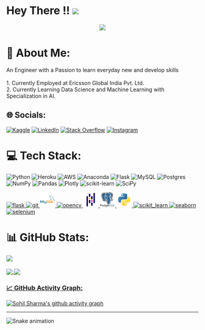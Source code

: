 <h1>
  Hey There !!
  <img src="https://media.giphy.com/media/hvRJCLFzcasrR4ia7z/giphy.gif" width="50px"/>
</h1>

<p align="center">
  <img src="https://capsule-render.vercel.app/api?animation=fadeIn&type=waving&color=gradient&height=100"/>
</p>

# 💫 About Me:
An Engineer with a Passion to learn everyday new and develop skills<br><br>1.  Currently Employed at Ericsson Global India Pvt. Ltd.<br>2. Currently Learning Data Science and Machine Learning with Specialization in AI.<br>

## 🌐 Socials:
[![Kaggle](https://img.shields.io/badge/-Kaggle-%23430098.svg?logo=Kaggle&logoColor=white)](https://www.kaggle.com/sohilsharma1996) [![LinkedIn](https://img.shields.io/badge/LinkedIn-%230077B5.svg?logo=linkedin&logoColor=white)](https://www.linkedin.com/in/sohil-sharma/) [![Stack Overflow](https://img.shields.io/badge/-Stackoverflow-FE7A16?logo=stack-overflow&logoColor=white)](https://stackoverflow.com/users/20845045/sohil-sharma) [![Instagram](https://img.shields.io/badge/Instagram-%23E4405F.svg?logo=Instagram&logoColor=white)](https://www.instagram.com/sharmaji_k.a.beta/) 

# 💻 Tech Stack:
![Python](https://img.shields.io/badge/python-3670A0?style=for-the-badge&logo=python&logoColor=ffdd54) ![Heroku](https://img.shields.io/badge/heroku-%23430098.svg?style=for-the-badge&logo=heroku&logoColor=white) ![AWS](https://img.shields.io/badge/AWS-%23FF9900.svg?style=for-the-badge&logo=amazon-aws&logoColor=white) ![Anaconda](https://img.shields.io/badge/Anaconda-%2344A833.svg?style=for-the-badge&logo=anaconda&logoColor=white) ![Flask](https://img.shields.io/badge/flask-%23000.svg?style=for-the-badge&logo=flask&logoColor=white) ![MySQL](https://img.shields.io/badge/mysql-%2300f.svg?style=for-the-badge&logo=mysql&logoColor=white) ![Postgres](https://img.shields.io/badge/postgres-%23316192.svg?style=for-the-badge&logo=postgresql&logoColor=white) ![NumPy](https://img.shields.io/badge/numpy-%23013243.svg?style=for-the-badge&logo=numpy&logoColor=white) ![Pandas](https://img.shields.io/badge/pandas-%23150458.svg?style=for-the-badge&logo=pandas&logoColor=white) ![Plotly](https://img.shields.io/badge/Plotly-%233F4F75.svg?style=for-the-badge&logo=plotly&logoColor=white) ![scikit-learn](https://img.shields.io/badge/scikit--learn-%23F7931E.svg?style=for-the-badge&logo=scikit-learn&logoColor=white) ![SciPy](https://img.shields.io/badge/SciPy-%230C55A5.svg?style=for-the-badge&logo=scipy&logoColor=%white)

<p align="left"> <a href="https://flask.palletsprojects.com/" target="_blank" rel="noreferrer"> <img src="https://www.vectorlogo.zone/logos/pocoo_flask/pocoo_flask-icon.svg" alt="flask" width="40" height="40"/> </a> <a href="https://git-scm.com/" target="_blank" rel="noreferrer"> <img src="https://www.vectorlogo.zone/logos/git-scm/git-scm-icon.svg" alt="git" width="40" height="40"/> </a> <a href="https://www.mysql.com/" target="_blank" rel="noreferrer"> <img src="https://raw.githubusercontent.com/devicons/devicon/master/icons/mysql/mysql-original-wordmark.svg" alt="mysql" width="40" height="40"/> </a> <a href="https://opencv.org/" target="_blank" rel="noreferrer"> <img src="https://www.vectorlogo.zone/logos/opencv/opencv-icon.svg" alt="opencv" width="40" height="40"/> </a> <a href="https://pandas.pydata.org/" target="_blank" rel="noreferrer"> <img src="https://raw.githubusercontent.com/devicons/devicon/2ae2a900d2f041da66e950e4d48052658d850630/icons/pandas/pandas-original.svg" alt="pandas" width="40" height="40"/> </a> <a href="https://www.postgresql.org" target="_blank" rel="noreferrer"> <img src="https://raw.githubusercontent.com/devicons/devicon/master/icons/postgresql/postgresql-original-wordmark.svg" alt="postgresql" width="40" height="40"/> </a> <a href="https://www.python.org" target="_blank" rel="noreferrer"> <img src="https://raw.githubusercontent.com/devicons/devicon/master/icons/python/python-original.svg" alt="python" width="40" height="40"/> </a> <a href="https://scikit-learn.org/" target="_blank" rel="noreferrer"> <img src="https://upload.wikimedia.org/wikipedia/commons/0/05/Scikit_learn_logo_small.svg" alt="scikit_learn" width="40" height="40"/> </a> <a href="https://seaborn.pydata.org/" target="_blank" rel="noreferrer"> <img src="https://seaborn.pydata.org/_images/logo-mark-lightbg.svg" alt="seaborn" width="40" height="40"/> </a> <a href="https://www.selenium.dev" target="_blank" rel="noreferrer"> <img src="https://raw.githubusercontent.com/detain/svg-logos/780f25886640cef088af994181646db2f6b1a3f8/svg/selenium-logo.svg" alt="selenium" width="40" height="40"/> </a> </p>

# 📊 GitHub Stats:

<!-- ![](https://github-readme-stats.vercel.app/api?username=sohilsharma1996&theme=radical&hide_border=false&include_all_commits=true&count_private=true)<br/> -->
![](https://github-readme-streak-stats.herokuapp.com/?user=sohilsharma1996&theme=radical&hide_border=false)<br/>
<!-- ![](https://github-readme-stats.vercel.app/api/top-langs/?username=sohilsharma1996&theme=radical&hide_border=false&include_all_commits=true&count_private=true&layout=compact) -->
 <div>
  <a href="https://github.com/sohilsharma1996">
   <img align="center" height="170" src="https://github-readme-stats.vercel.app/api/top-langs/?username=sohilsharma1996&layout=compact&langs_count=16&theme=dracula"/>
  <img align="center" src="https://github-readme-stats.vercel.app/api?username=sohilsharma1996&show_icons=true&theme=dracula&include_all_commits=true&count_private=true&hide=issues"/>
</div>

### 📈 GitHub Activity Graph:
[![Sohil Sharma's github activity graph](https://github-readme-activity-graph.cyclic.app/graph?username=sohilsharma1996&theme=github-compact)](https://github.com/sohilsharma1996/github-readme-activity-graph)

---
![Snake animation](https://github.com/sohilsharma1996/sohilsharma1996/blob/output/github-contribution-grid-snake.svg)

<!-- Proudly created with GPRM ( https://gprm.itsvg.in ) -->
